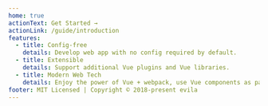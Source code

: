 ```yaml
---
home: true
actionText: Get Started →
actionLink: /guide/introduction
features:
  - title: Config-free
    details: Develop web app with no config required by default.
  - title: Extensible
    details: Support additional Vue plugins and Vue libraries.
  - title: Modern Web Tech
    details: Enjoy the power of Vue + webpack, use Vue components as pages.
footer: MIT Licensed | Copyright © 2018-present evila
---
```

